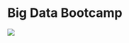 # Big Data Bootcamp

<a href="https://x.com/__mn8_" target="_blank"><img src="https://img.shields.io/badge/@monishnule-000000.svg?style=for-the-badge&logo=X&logoColor=white"/></a>

